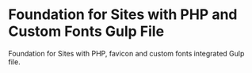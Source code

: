 # Foundation for Sites with PHP and Custom Fonts Gulp File
 Foundation for Sites with PHP, favicon and custom fonts integrated Gulp file.

